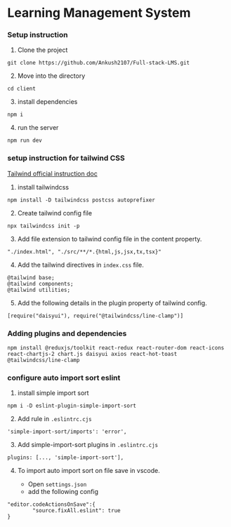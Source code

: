 # Learning Management System

### Setup instruction

1. Clone the project

```
git clone https://github.com/Ankush2107/Full-stack-LMS.git
```

2. Move into the directory

```
cd client
```

3. install dependencies

```
npm i
```

4. run the server

```
npm run dev
```

### setup instruction for tailwind CSS

[Tailwind official instruction doc](https://tailwindcss.com/docs/installation)

1. install tailwindcss

```
npm install -D tailwindcss postcss autoprefixer
```

2. Create tailwind config file

```
npx tailwindcss init -p
```

3. Add file extension to tailwind config file in the content property.

```
"./index.html", "./src/**/*.{html,js,jsx,tx,tsx}"
```

4. Add the tailwind directives in `index.css` file.

```
@tailwind base;
@tailwind components;
@tailwind utilities;
```

5. Add the following details in the plugin property of tailwind config.

```
[require("daisyui"), require("@tailwindcss/line-clamp")]
```

### Adding plugins and dependencies

```
npm install @reduxjs/toolkit react-redux react-router-dom react-icons react-chartjs-2 chart.js daisyui axios react-hot-toast @tailwindcss/line-clamp
```

### configure auto import sort eslint

1. install simple import sort

```
npm i -D eslint-plugin-simple-import-sort
```

2. Add rule in `.eslintrc.cjs`

```
'simple-import-sort/imports': 'error',
```

3. Add simple-import-sort plugins in `.eslintrc.cjs` 

```
plugins: [..., 'simple-import-sort'],
```

4. To import auto import sort on file save in vscode.

    - Open `settings.json`
    - add the following  config
```
"editor.codeActionsOnSave":{
        "source.fixAll.eslint": true 
}
```
